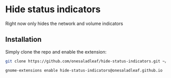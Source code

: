 # Hide status indicators

Right now only hides the network and volume indicators

## Installation

Simply clone the repo and enable the extension:

```bash
git clone https://github.com/onesaladleaf/hide-status-indicators.git ~/.local/share/gnome-shell/extensions/hide-status-indicators@onesaladleaf.github.io

gnome-extensions enable hide-status-indicators@onesaladleaf.github.io
```
